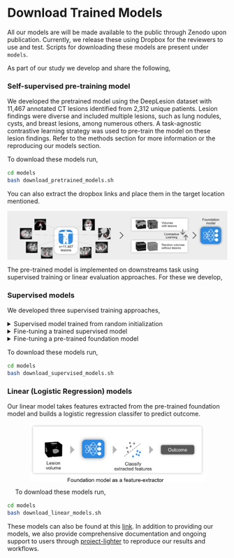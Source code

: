 # Download Trained Models

All our models are will be made available to the public through Zenodo upon publication. Currently, we release these using Dropbox for the reviewers to use and test. Scripts for downloading these models are present under `models`. 

As part of our study we develop and share the following,

### Self-supervised pre-training model
We developed the pretrained model using the DeepLesion dataset with 11,467 annotated CT lesions identified from 2,312 unique patients. Lesion findings were diverse and included multiple lesions, such as lung nodules, cysts, and breast lesions, among numerous others. A task-agnostic contrastive learning strategy was used to pre-train the model on these lesion findings. Refer to the methods section for more information or the reproducing our models section.

To download these models run,
````bash
cd models
bash download_pretrained_models.sh
````

You can also extract the dropbox links and place them in the target location mentioned.



<div style="display: flex; justify-content: center"><img src="../../assets/images/ssl_pretraining.png" width=600 /></div>


The pre-trained model is implemented on downstreams task using supervised training or linear evaluation approaches. For these we develop,

### Supervised models

We developed three supervised training approaches,

<details><summary> Supervised model trained from random initialization </summary>

<br>
<div style="display: flex; justify-content: center"><img src="../../assets/images/implementation1.png" width=400 /></div>

</details>


<details><summary> Fine-tuning a trained supervised model </summary>

<br>
<div style="display: flex; justify-content: center"><img src="../../assets/images/implementation2.png" width=400 /></div>

</details>

<details><summary> Fine-tuning a pre-trained foundation model </summary>

<br>
<div style="display: flex; justify-content: center"><img src="../../assets/images/implementation3.png" width=400 /></div>

</details>


To download these models run,
````bash
cd models
bash download_supervised_models.sh
````


### Linear (Logistic Regression) models
Our linear model takes features extracted from the pre-trained foundation model and builds a logistic regression classifer to predict outcome. 
<div style="display: flex; justify-content: center"><img src="../../assets/images/linear_model.png" width=400 /></div>

&emsp;
To download these models run,
````bash
cd models
bash download_linear_models.sh
````

These models can also be found at this [link](https://www.dropbox.com/scl/fo/brhqokhzn839zez15erzf/h?dl=0&rlkey=wzvgrobl8p3v49ettm16uxbyy). In addition to providing our models, we also provide comprehensive documentation and ongoing support to users through [project-lighter](https://zenodo.org/record/8007711) to reproduce our results and workflows.
